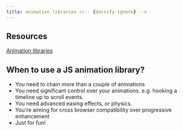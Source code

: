 ```yaml
---
title: animation libraries <!-- {docsify-ignore} -->
---
```


## Resources

[Animation libraries](https://awesome-web-animation.netlify.com/)

## When to use a JS animation library? <!-- {docsify-ignore} -->

- You need to chain more than a couple of animations
- You need significant control over your animations. e.g. hooking a timeline up to scroll events.
- You need advanced easing effects, or physics.
- You're aiming for cross browser compatibility over progressive enhancement
- Just for fun!
